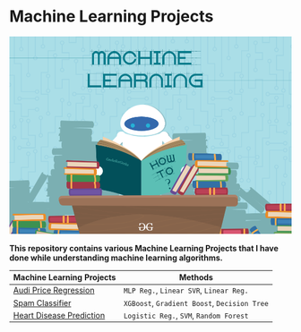 # Machine Learning Projects
![Machine Learning Banner](./assets/ML_image.png)

**This repository contains various Machine Learning Projects that I have done while understanding machine learning algorithms.**

| Machine Learning Projects | Methods |
| ------------------------- | ----------- |
| [Audi Price Regression](https://github.com/BWalliz/Machine-Learning-Projects/blob/main/Audi%20Price%20Regression/audi_price_regression.ipynb) | `MLP Reg.`, `Linear SVR`, `Linear Reg.` |
| [Spam Classifier](https://github.com/BWalliz/Machine-Learning-Projects/blob/main/Spam%20Classifier/spam_classifier.ipynb) | `XGBoost`, `Gradient Boost`, `Decision Tree` | 
| [Heart Disease Prediction](https://github.com/BWalliz/Machine-Learning-Projects/blob/main/Heart%20Disease%20Prediction/heart_disease_prediction.ipynb) | `Logistic Reg.`, `SVM`, `Random Forest` |

